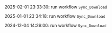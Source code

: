 2025-02-01 23:33:30: run workflow `Sync_Download` 

2025-01-01 23:34:18: run workflow `Sync_Download` 

2024-12-04 14:29:00: run workflow `Sync_Download` 


